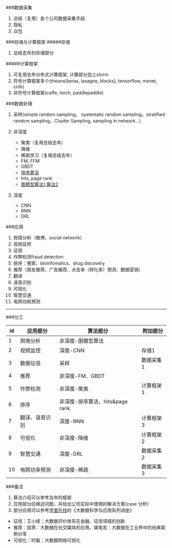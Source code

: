 ###数据采集
1. 总结（复用）各个公司数据采集手段
2. 隐私
3. 众包

###存储与计算框架
#####存储
1. 总结去年的存储部分

#####计算框架
1. 可复用去年分布式计算框架, 计算部分加上storm
2. 符号计算框架多个(theano[keras, lasagne, blocks], tensorflow, mxnet, cntk)
3. 非符号计算框架(caffe, torch, paddlepaddle)

###数据处理

1. 采样(simple random sampling， systematic random sampling，stratified random sampling，Cluster Sampling, sampling in network...)
2. 非深度
	- 聚类（复用总结去年）
	- 降维
	- 稀疏学习（复用总结去年）
	- FM, FFM
	- GBDT
	- [排序算法](https://www.siam.org/meetings/sdm10/tutorial1.pdf)
	- hits, page rank
	- [图模型算法1](http://snap.stanford.edu/proj/socmedia-www/socMedia-www11-part1.pdf),[算法2](http://snap.stanford.edu/proj/socmedia-www/socMedia-www11-part2.pdf)

3. 深度
	- CNN
	- RNN
	- DRL

###应用

1. 舆情分析（微博，social network）
2. 视频监控
3. 征信
4. 作弊检测fraud detection
5. 排序：搜索、bioinfomatics、drug discovery
6. 推荐（朋友推荐、广告推荐、点击率（转化率）预测、数据营销）
7. 翻译
8. 语音识别
9. 可视化
10. 智慧交通
11. 电网功耗预测


* * *
###分工

| id | 应用部分 | 算法部分 | 附加部分 |
|--------|--------|------|------|
|1|舆情分析|非深度-图模型算法||
|2|视频监控|深度-CNN|存储1|
|3|数据征信|采样|数据采集1|
|4|推荐|非深度-FM、GBDT||
|5|作弊检测|非深度-聚类|计算框架1|
|6|排序|非深度-排序算法、hits&page rank||
|7|翻译、语音识别|深度-RNN|计算框架3|
|8|可视化|非深度-降维|计算框架2|
|9|智慧交通|深度-DRL|数据采集2|
|10|电网功率预测|非深度-稀疏|数据采集3|

###备注

1. 算法介绍可以参考去年的框架
2. 应用部分应阐述问题，并给出公司实际中使用的解决方案(case 分析)
2. 部分应用可以参考[学堂在线](http://www.xuetangx.com/courses/course-v1:TsinghuaX+60250131X+sp/about)的《大数据科学与应用系列讲座》
 - 征信：艾小缤：大数据评价体系在金融、征信领域的创新
 - 推荐：屈燕：大数据在社交媒体的应用，龚笔宏：大数据在工业界中的经典案例分享
 - 可视化：时磊：大数据网络可视化